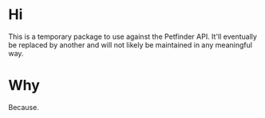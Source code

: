 # Hi

This is a temporary package to use against the Petfinder API. It'll eventually be replaced by another and will not likely be maintained in any meaningful way.

# Why

Because.
